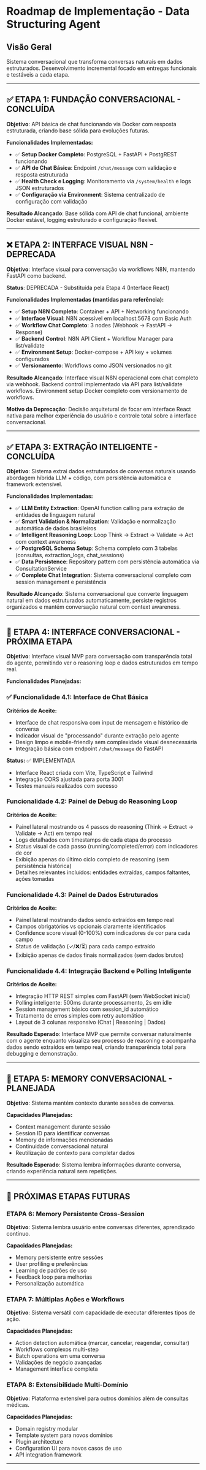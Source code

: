 # Roadmap de Implementação - Data Structuring Agent

## Visão Geral

Sistema conversacional que transforma conversas naturais em dados estruturados. Desenvolvimento incremental focado em entregas funcionais e testáveis a cada etapa.

---

## ✅ **ETAPA 1: FUNDAÇÃO CONVERSACIONAL - CONCLUÍDA**

**Objetivo**: API básica de chat funcionando via Docker com resposta estruturada, criando base sólida para evoluções futuras.

**Funcionalidades Implementadas:**
- ✅ **Setup Docker Completo**: PostgreSQL + FastAPI + PostgREST funcionando
- ✅ **API de Chat Básica**: Endpoint `/chat/message` com validação e resposta estruturada  
- ✅ **Health Check e Logging**: Monitoramento via `/system/health` e logs JSON estruturados
- ✅ **Configuração via Environment**: Sistema centralizado de configuração com validação

**Resultado Alcançado**: Base sólida com API de chat funcional, ambiente Docker estável, logging estruturado e configuração flexível.

---

## ❌ **ETAPA 2: INTERFACE VISUAL N8N - DEPRECADA**

**Objetivo**: Interface visual para conversação via workflows N8N, mantendo FastAPI como backend.

**Status**: DEPRECADA - Substituída pela Etapa 4 (Interface React)

**Funcionalidades Implementadas (mantidas para referência):**
- ✅ **Setup N8N Completo**: Container + API + Networking funcionando
- ✅ **Interface Visual**: N8N acessível em localhost:5678 com Basic Auth  
- ✅ **Workflow Chat Completo**: 3 nodes (Webhook → FastAPI → Response)
- ✅ **Backend Control**: N8N API Client + Workflow Manager para list/validate
- ✅ **Environment Setup**: Docker-compose + API key + volumes configurados
- ✅ **Versionamento**: Workflows como JSON versionados no git

**Resultado Alcançado**: Interface visual N8N operacional com chat completo via webhook. Backend control implementado via API para list/validate workflows. Environment setup Docker completo com versionamento de workflows.

**Motivo da Deprecação**: Decisão arquitetural de focar em interface React nativa para melhor experiência do usuário e controle total sobre a interface conversacional.

---

## ✅ **ETAPA 3: EXTRAÇÃO INTELIGENTE - CONCLUÍDA**

**Objetivo**: Sistema extrai dados estruturados de conversas naturais usando abordagem híbrida LLM + código, com persistência automática e framework extensível.

**Funcionalidades Implementadas:**
- ✅ **LLM Entity Extraction**: OpenAI function calling para extração de entidades de linguagem natural
- ✅ **Smart Validation & Normalization**: Validação e normalização automática de dados brasileiros
- ✅ **Intelligent Reasoning Loop**: Loop Think → Extract → Validate → Act com context awareness
- ✅ **PostgreSQL Schema Setup**: Schema completo com 3 tabelas (consultas, extraction_logs, chat_sessions)
- ✅ **Data Persistence**: Repository pattern com persistência automática via ConsultationService
- ✅ **Complete Chat Integration**: Sistema conversacional completo com session management e persistência

**Resultado Alcançado**: Sistema conversacional que converte linguagem natural em dados estruturados automaticamente, persiste registros organizados e mantém conversação natural com context awareness.



---

## 🎯 **ETAPA 4: INTERFACE CONVERSACIONAL - PRÓXIMA ETAPA**

**Objetivo**: Interface visual MVP para conversação com transparência total do agente, permitindo ver o reasoning loop e dados estruturados em tempo real.

**Funcionalidades Planejadas:**

### ✅ Funcionalidade 4.1: Interface de Chat Básica
**Critérios de Aceite:**
- Interface de chat responsiva com input de mensagem e histórico de conversa
- Indicador visual de "processando" durante extração pelo agente
- Design limpo e mobile-friendly sem complexidade visual desnecessária
- Integração básica com endpoint `/chat/message` do FastAPI

**Status:** ✅ IMPLEMENTADA
- Interface React criada com Vite, TypeScript e Tailwind
- Integração CORS ajustada para porta 3001
- Testes manuais realizados com sucesso

### **Funcionalidade 4.2: Painel de Debug do Reasoning Loop**
**Critérios de Aceite:**
- Painel lateral mostrando os 4 passos do reasoning (Think → Extract → Validate → Act) em tempo real
- Logs detalhados com timestamps de cada etapa do processo
- Status visual de cada passo (running/completed/error) com indicadores de cor
- Exibição apenas do último ciclo completo de reasoning (sem persistência histórica)
- Detalhes relevantes incluídos: entidades extraídas, campos faltantes, ações tomadas

### **Funcionalidade 4.3: Painel de Dados Estruturados**
**Critérios de Aceite:**
- Painel lateral mostrando dados sendo extraídos em tempo real
- Campos obrigatórios vs opcionais claramente identificados
- Confidence score visual (0-100%) com indicadores de cor para cada campo
- Status de validação (✓/❌/⏳) para cada campo extraído
- Exibição apenas de dados finais normalizados (sem dados brutos)

### **Funcionalidade 4.4: Integração Backend e Polling Inteligente**
**Critérios de Aceite:**
- Integração HTTP REST simples com FastAPI (sem WebSocket inicial)
- Polling inteligente: 500ms durante processamento, 2s em idle
- Session management básico com session_id automático
- Tratamento de erros simples com retry automático
- Layout de 3 colunas responsivo (Chat | Reasoning | Dados)

**Resultado Esperado**: Interface MVP que permite conversar naturalmente com o agente enquanto visualiza seu processo de reasoning e acompanha dados sendo extraídos em tempo real, criando transparência total para debugging e demonstração.

---

## 🎯 **ETAPA 5: MEMORY CONVERSACIONAL - PLANEJADA**

**Objetivo**: Sistema mantém contexto durante sessões de conversa.

**Capacidades Planejadas:**
- Context management durante sessão
- Session ID para identificar conversas
- Memory de informações mencionadas
- Continuidade conversacional natural
- Reutilização de contexto para completar dados

**Resultado Esperado**: Sistema lembra informações durante conversa, criando experiência natural sem repetições.

---

## 🔮 **PRÓXIMAS ETAPAS FUTURAS**

### **ETAPA 6: Memory Persistente Cross-Session**
**Objetivo**: Sistema lembra usuário entre conversas diferentes, aprendizado contínuo.

**Capacidades Planejadas:**
- Memory persistente entre sessões
- User profiling e preferências
- Learning de padrões de uso
- Feedback loop para melhorias
- Personalização automática

### **ETAPA 7: Múltiplas Ações e Workflows**
**Objetivo**: Sistema versátil com capacidade de executar diferentes tipos de ação.

**Capacidades Planejadas:**
- Action detection automática (marcar, cancelar, reagendar, consultar)
- Workflows complexos multi-step
- Batch operations em uma conversa
- Validações de negócio avançadas
- Management interface completa

### **ETAPA 8: Extensibilidade Multi-Domínio**
**Objetivo**: Plataforma extensível para outros domínios além de consultas médicas.

**Capacidades Planejadas:**
- Domain registry modular
- Template system para novos domínios
- Plugin architecture
- Configuration UI para novos casos de uso
- API integration framework

---